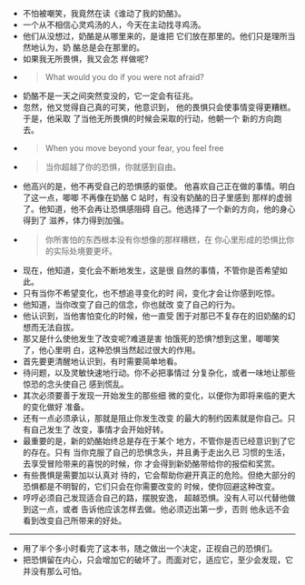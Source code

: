 - 不怕被嘲笑，我竟然在读《谁动了我的奶酪》。
- 一个从不相信心灵鸡汤的人，今天在主动找寻鸡汤。
- 他们从没想过，奶酪是从哪里来的，是谁把 它们放在那里的。他们只是理所当然地认为，奶 酪总是会在那里的。
- 如果我无所畏惧，我又会怎 样做呢?
- >  What would you do if you were not afraid? 
- 奶酪不是一天之间突然变没的，它一定会有征兆。
- 忽然，他又觉得自己真的可笑，他意识到， 他的畏惧只会使事情变得更糟糕。于是，他采取 了当他无所畏惧的时候会采取的行动，他朝一个 新的方向跑去。
- > When you move beyond your fear, you feel free
- > 当你超越了你的恐惧，你就感到自由。
- 他高兴的是，他不再受自己的恐惧感的驱使。 他喜欢自己正在做的事情。明白了这一点，唧唧 不再像在奶酪 C 站时，有没有奶酪的日子里感到 那样的虚弱了。他知道，他不会再让恐惧感阻碍 自己。他选择了一个新的方向，他的身心得到了 滋养，体力得到加强。
- > 你所害怕的东西根本没有你想像的那样糟糕，在 你心里形成的恐惧比你的实际处境要更坏。
- 现在，他知道，变化会不断地发生，这是很 自然的事情，不管你是否希望如此。
- 只有当你不希望变化，也不想追寻变化的时 间，变化才会让你感到吃惊。
- 他知道，当你改变了自己的信念，你也就改 变了自己的行为。
- 他认识到，当他害怕变化的时候，他一直受 困于对那已不复存在的旧奶酪的幻想而无法自拔。
- 那又是什么使他发生了改变呢?难道是害 怕饿死的恐惧?想到这里，唧唧笑了，他心里明 白，这种恐惧当然起过很大的作用。
- 首先要更清醒地认识到，有时需要简单地看。
- 待问题，以及灵敏快速地行动。你不必把事情过 分复杂化，或者一味地让那些惊恐的念头使自己 感到慌乱。
- 其次必须要善于发现一开始发生的那些细 微的变化，以便你为即将来临的更大的变化做好 准备。
- 还有一点必须承认，那就是阻止你发生改变 的最大的制约因素就是你自己。只有自己发生了 改变，事情才会开始好转。
- 最重要的是，新的奶酪始终总是存在于某个 地方，不管你是否已经意识到了它的存在。只有 当你克服了自己的恐惧念头，并且勇于走出久已 习惯的生活，去享受冒险带来的喜悦的时候，你 才会得到新奶酪带给你的报偿和奖赏。
- 有些畏惧是需要加以认真对 待的，它会帮助你避开真正的危险。但绝大部分的恐惧都是不明智的，它们只会在你需要改变的 时候，使你回避这种改变。
- 哼哼必须自己发现适合自己的路，摆脱安逸， 超越恐惧。没有人可以代替他做到这一点，或者 告诉他应该怎样去做。他必须迈出第一步，否则 他永远不会看到改变自己所带来的好处。
- ---
- 用了半个多小时看完了这本书，随之做出一个决定，正视自己的恐惧们。
- 把恐惧留在内心，只会增加它的破坏了。而面对它，适应它，至少会发现，它并没有那么可怕。
